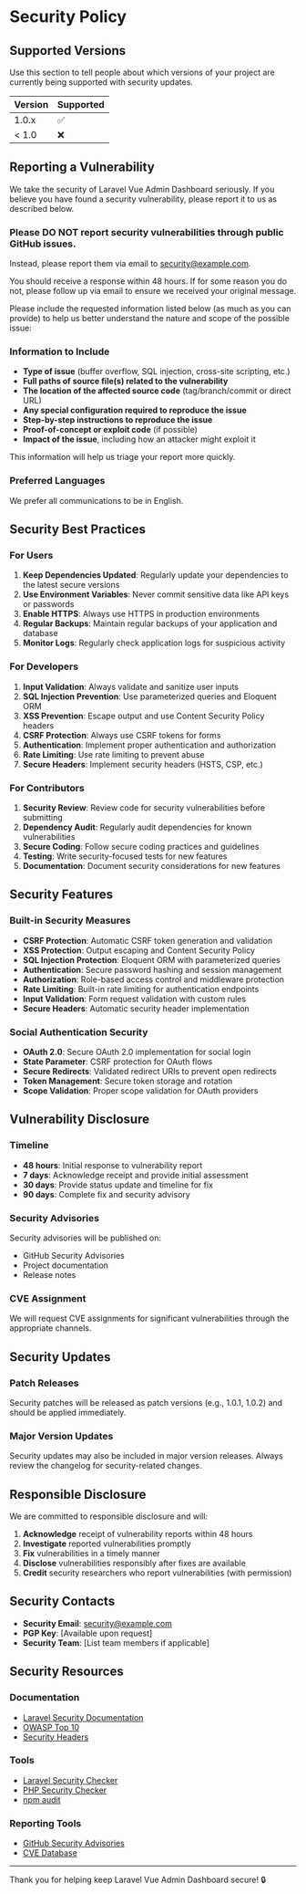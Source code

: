 # Security Policy

## Supported Versions

Use this section to tell people about which versions of your project are
currently being supported with security updates.

| Version | Supported          |
| ------- | ------------------ |
| 1.0.x   | :white_check_mark: |
| < 1.0   | :x:                |

## Reporting a Vulnerability

We take the security of Laravel Vue Admin Dashboard seriously. If you believe you have found a security vulnerability, please report it to us as described below.

### **Please DO NOT report security vulnerabilities through public GitHub issues.**

Instead, please report them via email to [security@example.com](mailto:security@example.com).

You should receive a response within 48 hours. If for some reason you do not, please follow up via email to ensure we received your original message.

Please include the requested information listed below (as much as you can provide) to help us better understand the nature and scope of the possible issue:

### **Information to Include**

- **Type of issue** (buffer overflow, SQL injection, cross-site scripting, etc.)
- **Full paths of source file(s) related to the vulnerability**
- **The location of the affected source code** (tag/branch/commit or direct URL)
- **Any special configuration required to reproduce the issue**
- **Step-by-step instructions to reproduce the issue**
- **Proof-of-concept or exploit code** (if possible)
- **Impact of the issue**, including how an attacker might exploit it

This information will help us triage your report more quickly.

### **Preferred Languages**

We prefer all communications to be in English.

## Security Best Practices

### **For Users**

1. **Keep Dependencies Updated**: Regularly update your dependencies to the latest secure versions
2. **Use Environment Variables**: Never commit sensitive data like API keys or passwords
3. **Enable HTTPS**: Always use HTTPS in production environments
4. **Regular Backups**: Maintain regular backups of your application and database
5. **Monitor Logs**: Regularly check application logs for suspicious activity

### **For Developers**

1. **Input Validation**: Always validate and sanitize user inputs
2. **SQL Injection Prevention**: Use parameterized queries and Eloquent ORM
3. **XSS Prevention**: Escape output and use Content Security Policy headers
4. **CSRF Protection**: Always use CSRF tokens for forms
5. **Authentication**: Implement proper authentication and authorization
6. **Rate Limiting**: Use rate limiting to prevent abuse
7. **Secure Headers**: Implement security headers (HSTS, CSP, etc.)

### **For Contributors**

1. **Security Review**: Review code for security vulnerabilities before submitting
2. **Dependency Audit**: Regularly audit dependencies for known vulnerabilities
3. **Secure Coding**: Follow secure coding practices and guidelines
4. **Testing**: Write security-focused tests for new features
5. **Documentation**: Document security considerations for new features

## Security Features

### **Built-in Security Measures**

- **CSRF Protection**: Automatic CSRF token generation and validation
- **XSS Protection**: Output escaping and Content Security Policy
- **SQL Injection Protection**: Eloquent ORM with parameterized queries
- **Authentication**: Secure password hashing and session management
- **Authorization**: Role-based access control and middleware protection
- **Rate Limiting**: Built-in rate limiting for authentication endpoints
- **Input Validation**: Form request validation with custom rules
- **Secure Headers**: Automatic security header implementation

### **Social Authentication Security**

- **OAuth 2.0**: Secure OAuth 2.0 implementation for social login
- **State Parameter**: CSRF protection for OAuth flows
- **Secure Redirects**: Validated redirect URIs to prevent open redirects
- **Token Management**: Secure token storage and rotation
- **Scope Validation**: Proper scope validation for OAuth providers

## Vulnerability Disclosure

### **Timeline**

- **48 hours**: Initial response to vulnerability report
- **7 days**: Acknowledge receipt and provide initial assessment
- **30 days**: Provide status update and timeline for fix
- **90 days**: Complete fix and security advisory

### **Security Advisories**

Security advisories will be published on:
- GitHub Security Advisories
- Project documentation
- Release notes

### **CVE Assignment**

We will request CVE assignments for significant vulnerabilities through the appropriate channels.

## Security Updates

### **Patch Releases**

Security patches will be released as patch versions (e.g., 1.0.1, 1.0.2) and should be applied immediately.

### **Major Version Updates**

Security updates may also be included in major version releases. Always review the changelog for security-related changes.

## Responsible Disclosure

We are committed to responsible disclosure and will:

1. **Acknowledge** receipt of vulnerability reports within 48 hours
2. **Investigate** reported vulnerabilities promptly
3. **Fix** vulnerabilities in a timely manner
4. **Disclose** vulnerabilities responsibly after fixes are available
5. **Credit** security researchers who report vulnerabilities (with permission)

## Security Contacts

- **Security Email**: [security@example.com](mailto:security@example.com)
- **PGP Key**: [Available upon request]
- **Security Team**: [List team members if applicable]

## Security Resources

### **Documentation**

- [Laravel Security Documentation](https://laravel.com/docs/security)
- [OWASP Top 10](https://owasp.org/www-project-top-ten/)
- [Security Headers](https://securityheaders.com/)

### **Tools**

- [Laravel Security Checker](https://github.com/enlightn/security-checker)
- [PHP Security Checker](https://security.symfony.com/)
- [npm audit](https://docs.npmjs.com/cli/v8/commands/npm-audit)

### **Reporting Tools**

- [GitHub Security Advisories](https://docs.github.com/en/code-security/security-advisories)
- [CVE Database](https://cve.mitre.org/)

---

Thank you for helping keep Laravel Vue Admin Dashboard secure! 🔒
